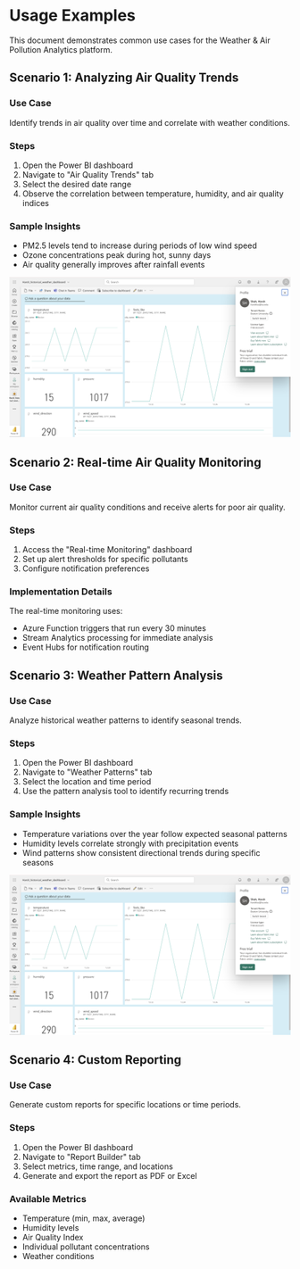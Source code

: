 # Usage Examples

This document demonstrates common use cases for the Weather & Air Pollution Analytics platform.

## Scenario 1: Analyzing Air Quality Trends

### Use Case
Identify trends in air quality over time and correlate with weather conditions.

### Steps
1. Open the Power BI dashboard
2. Navigate to "Air Quality Trends" tab
3. Select the desired date range
4. Observe the correlation between temperature, humidity, and air quality indices

### Sample Insights
- PM2.5 levels tend to increase during periods of low wind speed
- Ozone concentrations peak during hot, sunny days
- Air quality generally improves after rainfall events

![AQ Trends Screenshot](../powerbi/Stream_Analytics_powerBI.png)

## Scenario 2: Real-time Air Quality Monitoring

### Use Case
Monitor current air quality conditions and receive alerts for poor air quality.

### Steps
1. Access the "Real-time Monitoring" dashboard
2. Set up alert thresholds for specific pollutants
3. Configure notification preferences

### Implementation Details
The real-time monitoring uses:
- Azure Function triggers that run every 30 minutes
- Stream Analytics processing for immediate analysis
- Event Hubs for notification routing

## Scenario 3: Weather Pattern Analysis

### Use Case
Analyze historical weather patterns to identify seasonal trends.

### Steps
1. Open the Power BI dashboard
2. Navigate to "Weather Patterns" tab
3. Select the location and time period
4. Use the pattern analysis tool to identify recurring trends

### Sample Insights
- Temperature variations over the year follow expected seasonal patterns
- Humidity levels correlate strongly with precipitation events
- Wind patterns show consistent directional trends during specific seasons

![Weather Patterns Screenshot](../powerbi/Stream_Analytics_powerBI.png)

## Scenario 4: Custom Reporting

### Use Case
Generate custom reports for specific locations or time periods.

### Steps
1. Open the Power BI dashboard
2. Navigate to "Report Builder" tab
3. Select metrics, time range, and locations
4. Generate and export the report as PDF or Excel

### Available Metrics
- Temperature (min, max, average)
- Humidity levels
- Air Quality Index
- Individual pollutant concentrations
- Weather conditions
